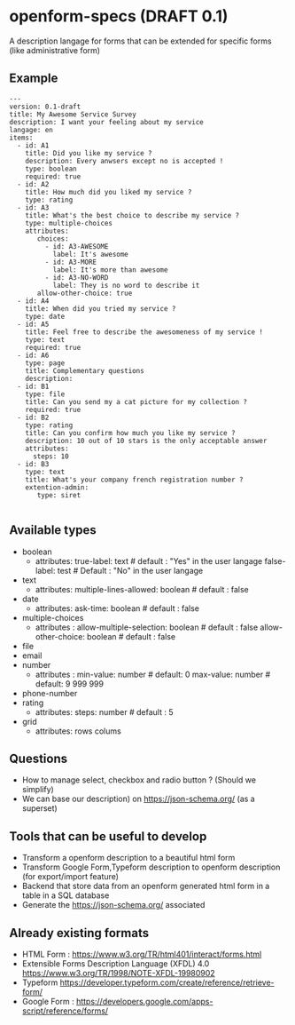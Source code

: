 # openform-specs (DRAFT 0.1)

A description langage for forms that can be extended for specific forms (like administrative form)

## Example 
```
---
version: 0.1-draft
title: My Awesome Service Survey
description: I want your feeling about my service
langage: en
items: 
  - id: A1
    title: Did you like my service ?
    description: Every anwsers except no is accepted !
    type: boolean
    required: true
  - id: A2
    title: How much did you liked my service ?
    type: rating      
  - id: A3
    title: What's the best choice to describe my service ?
    type: multiple-choices
    attributes:
       choices:
         - id: A3-AWESOME
           label: It's awesome
         - id: A3-MORE
           label: It's more than awesome
         - id: A3-NO-WORD
           label: They is no word to describe it
       allow-other-choice: true
  - id: A4
    title: When did you tried my service ?
    type: date
  - id: A5
    title: Feel free to describe the awesomeness of my service !
    type: text
    required: true
  - id: A6
    type: page
    title: Complementary questions
    description: 
  - id: B1
    type: file
    title: Can you send my a cat picture for my collection ?
    required: true
  - id: B2 
    type: rating
    title: Can you confirm how much you like my service ?
    description: 10 out of 10 stars is the only acceptable answer
    attributes:
      steps: 10
  - id: B3
    type: text
    title: What's your company french registration number ?
    extention-admin:
       type: siret
    
```

## Available types
- boolean
  - attributes:
      true-label: text # default : "Yes" in the user langage
      false-label: test # Default : "No" in the user langage
- text
  - attributes:
      multiple-lines-allowed: boolean # default : false
- date
  - attributes:
      ask-time: boolean # default : false
- multiple-choices
  - attributes : 
      allow-multiple-selection: boolean # default : false
      allow-other-choice: boolean # default : false
- file
- email
- number
  - attributes : 
      min-value: number # default: 0
      max-value: number # default: 9 999 999 
- phone-number 
- rating
   - attributes: 
       steps: number # default : 5
- grid
   - attributes: 
       rows
       colums

## Questions
- How to manage select, checkbox and radio button ? (Should we simplify)
- We can base our description) on https://json-schema.org/ (as a superset)

## Tools that can be useful to develop
- Transform a openform description to a beautiful html form
- Transform Google Form,Typeform description to openform description (for export/import feature)
- Backend that store data from an openform generated html form in a table in a SQL database
- Generate the https://json-schema.org/ associated

## Already existing formats

- HTML Form : https://www.w3.org/TR/html401/interact/forms.html
- Extensible Forms Description Language (XFDL) 4.0
 https://www.w3.org/TR/1998/NOTE-XFDL-19980902
- Typeform https://developer.typeform.com/create/reference/retrieve-form/
- Google Form : https://developers.google.com/apps-script/reference/forms/
